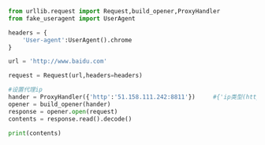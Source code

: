 
<BlogInfo id="207" title="11.proxy的使用代理ip的使用" author="白日梦想猿" pv=0 read_times=0 pre_cost_time=0分21秒 category="爬虫学习" tag_list="['爬虫学习']" create_time="2020.05.31 13:44:01" update_time="2020.05.31 13:53:33" />

```python
from urllib.request import Request,build_opener,ProxyHandler
from fake_useragent import UserAgent

headers = {
    'User-agent':UserAgent().chrome
}

url = 'http://www.baidu.com'

request = Request(url,headers=headers)

#设置代理ip
hander = ProxyHandler({'http':'51.158.111.242:8811'})     #{'ip类型(http/https)':'(账号):(密码@)IP地址'}
opener = build_opener(hander)
response = opener.open(request)
contents = response.read().decode()

print(contents)
```
